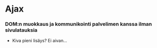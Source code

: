# Ajax

### DOM:n muokkaus ja kommunikointi palvelimen kanssa ilman sivulatauksia

* Kiva pieni lisäys? Ei aivan…

